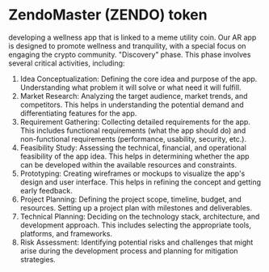 # ZendoMaster (ZENDO) token
developing a wellness app that is linked to a meme utility coin. Our AR app is designed to promote wellness and tranquility, with a special focus on engaging the crypto community. 
"Discovery" phase. This phase involves several critical activities, including:
1.	Idea Conceptualization: Defining the core idea and purpose of the app. Understanding what problem it will solve or what need it will fulfill.
2.	Market Research: Analyzing the target audience, market trends, and competitors. This helps in understanding the potential demand and differentiating features for the app.
3.	Requirement Gathering: Collecting detailed requirements for the app. This includes functional requirements (what the app should do) and non-functional requirements (performance, usability, security, etc.).
4.	Feasibility Study: Assessing the technical, financial, and operational feasibility of the app idea. This helps in determining whether the app can be developed within the available resources and constraints.
5.	Prototyping: Creating wireframes or mockups to visualize the app's design and user interface. This helps in refining the concept and getting early feedback.
6.	Project Planning: Defining the project scope, timeline, budget, and resources. Setting up a project plan with milestones and deliverables.
7.	Technical Planning: Deciding on the technology stack, architecture, and development approach. This includes selecting the appropriate tools, platforms, and frameworks.
8.	Risk Assessment: Identifying potential risks and challenges that might arise during the development process and planning for mitigation strategies.

